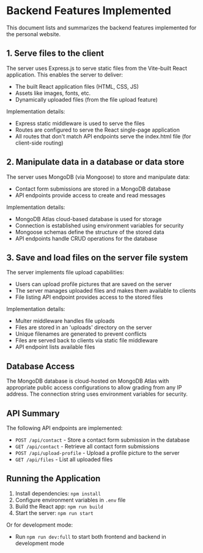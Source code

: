 # Backend Features Implemented

This document lists and summarizes the backend features implemented for the personal website.

## 1. Serve files to the client

The server uses Express.js to serve static files from the Vite-built React application. This enables the server to deliver:
- The built React application files (HTML, CSS, JS)
- Assets like images, fonts, etc.
- Dynamically uploaded files (from the file upload feature)

Implementation details:
- Express static middleware is used to serve the files
- Routes are configured to serve the React single-page application
- All routes that don't match API endpoints serve the index.html file (for client-side routing)

## 2. Manipulate data in a database or data store

The server uses MongoDB (via Mongoose) to store and manipulate data:
- Contact form submissions are stored in a MongoDB database
- API endpoints provide access to create and read messages

Implementation details:
- MongoDB Atlas cloud-based database is used for storage
- Connection is established using environment variables for security
- Mongoose schemas define the structure of the stored data
- API endpoints handle CRUD operations for the database

## 3. Save and load files on the server file system

The server implements file upload capabilities:
- Users can upload profile pictures that are saved on the server
- The server manages uploaded files and makes them available to clients
- File listing API endpoint provides access to the stored files

Implementation details:
- Multer middleware handles file uploads
- Files are stored in an 'uploads' directory on the server
- Unique filenames are generated to prevent conflicts
- Files are served back to clients via static file middleware
- API endpoint lists available files

## Database Access

The MongoDB database is cloud-hosted on MongoDB Atlas with appropriate public access configurations to allow grading from any IP address. The connection string uses environment variables for security.

## API Summary

The following API endpoints are implemented:

- `POST /api/contact` - Store a contact form submission in the database
- `GET /api/contact` - Retrieve all contact form submissions
- `POST /api/upload-profile` - Upload a profile picture to the server
- `GET /api/files` - List all uploaded files

## Running the Application

1. Install dependencies: `npm install`
2. Configure environment variables in `.env` file
3. Build the React app: `npm run build`
4. Start the server: `npm run start`

Or for development mode:
- Run `npm run dev:full` to start both frontend and backend in development mode